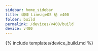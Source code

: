 ```yaml
---
sidebar: home_sidebar
title: 编译 LineageOS 给 v400
folder: build
permalink: /devices/v400/build
device: v400
---
```

{% include templates/device_build.md %}

